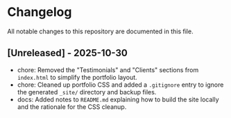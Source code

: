# Changelog

All notable changes to this repository are documented in this file.

## [Unreleased] - 2025-10-30

- chore: Removed the "Testimonials" and "Clients" sections from `index.html` to simplify the portfolio layout.
- chore: Cleaned up portfolio CSS and added a `.gitignore` entry to ignore the generated `_site/` directory and backup files.
- docs: Added notes to `README.md` explaining how to build the site locally and the rationale for the CSS cleanup.
